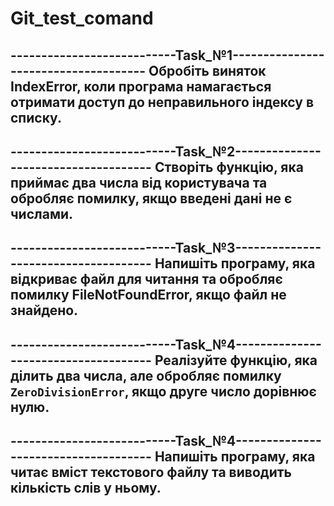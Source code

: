 # Git_test_comand
---------------------------Task_№1-------------------------------------
Обробіть виняток IndexError, коли програма намагається отримати доступ 
до неправильного індексу в списку.
-----------------------------------------------------------------------

---------------------------Task_№2-------------------------------------
Створіть функцію, яка приймає два числа від користувача та обробляє 
помилку, якщо введені дані не є числами.
-----------------------------------------------------------------------

---------------------------Task_№3-------------------------------------
Напишіть програму, яка відкриває файл для читання та обробляє помилку 
FileNotFoundError, якщо файл не знайдено.
-----------------------------------------------------------------------

---------------------------Task_№4-------------------------------------
Реалізуйте функцію, яка ділить два числа, але обробляє помилку 
**`ZeroDivisionError`**, якщо друге число дорівнює нулю.
-----------------------------------------------------------------------

---------------------------Task_№4-------------------------------------
Напишіть програму, яка читає вміст текстового файлу та виводить
кількість слів у ньому.
-----------------------------------------------------------------------
